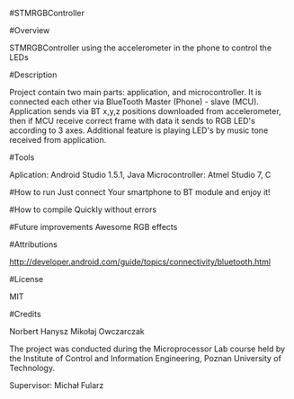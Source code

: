 #STMRGBController 

#Overview

STMRGBController using the accelerometer in the phone to control the LEDs

#Description

Project contain two main parts: application, and microcontroller.
It is connected each other via BlueTooth Master (Phone) - slave (MCU).
Application sends via BT x,y,z positions downloaded from accelerometer, then if MCU receive correct frame with data it sends to RGB LED's according to 3 axes. 
Additional feature is playing LED's by music tone received from application.


#Tools

Aplication: Android Studio 1.5.1, Java
Microcontroller: Atmel Studio 7, C

#How to run
Just connect Your smartphone to BT module and enjoy it!

#How to compile
Quickly without errors

#Future improvements
Awesome RGB effects

#Attributions

http://developer.android.com/guide/topics/connectivity/bluetooth.html

#License

MIT

#Credits

Norbert Hanysz
Mikołaj Owczarczak 

The project was conducted during the Microprocessor Lab course held by the Institute of Control and Information Engineering, Poznan University of Technology. 

Supervisor: Michał Fularz

